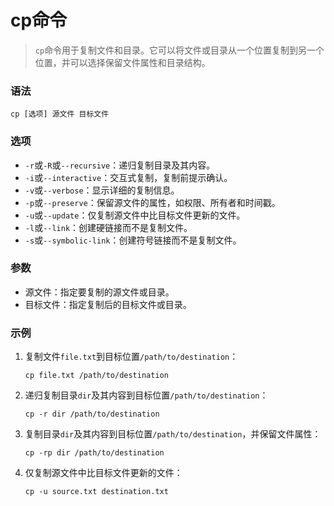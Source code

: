 # cp命令

> `cp`命令用于复制文件和目录。它可以将文件或目录从一个位置复制到另一个位置，并可以选择保留文件属性和目录结构。

### 语法

```
cp [选项] 源文件 目标文件
```

### 选项

- `-r`或`-R`或`--recursive`：递归复制目录及其内容。
- `-i`或`--interactive`：交互式复制，复制前提示确认。
- `-v`或`--verbose`：显示详细的复制信息。
- `-p`或`--preserve`：保留源文件的属性，如权限、所有者和时间戳。
- `-u`或`--update`：仅复制源文件中比目标文件更新的文件。
- `-l`或`--link`：创建硬链接而不是复制文件。
- `-s`或`--symbolic-link`：创建符号链接而不是复制文件。

### 参数

- 源文件：指定要复制的源文件或目录。
- 目标文件：指定复制后的目标文件或目录。

### 示例

1. 复制文件`file.txt`到目标位置`/path/to/destination`：

   ```
   cp file.txt /path/to/destination
   ```

2. 递归复制目录`dir`及其内容到目标位置`/path/to/destination`：

   ```
   cp -r dir /path/to/destination
   ```

3. 复制目录`dir`及其内容到目标位置`/path/to/destination`，并保留文件属性：

   ```
   cp -rp dir /path/to/destination
   ```

4. 仅复制源文件中比目标文件更新的文件：

   ```
   cp -u source.txt destination.txt
   ```

